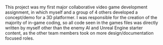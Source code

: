 This project was my first major collaborative video game development assignment, in which myself and a group of 4 others developed a concept/demo for a 3D platformer. I was responsible for the creation of the majority of in-game coding, so all code seen in the games files was directly written by myself other than the enemy AI and Unreal Engine starter content, as the other team members took on more design/documentation focused roles.